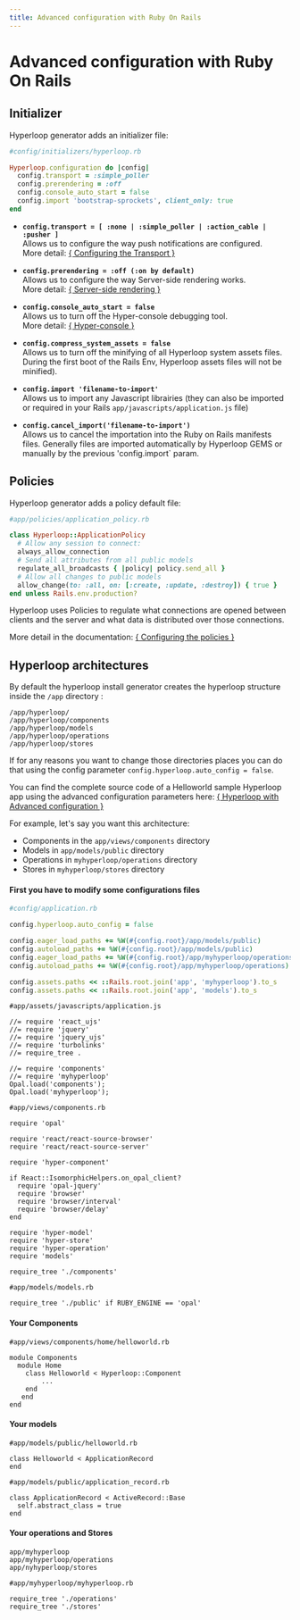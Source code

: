 ```yaml
---
title: Advanced configuration with Ruby On Rails
---
```



# Advanced configuration with Ruby On Rails


## Initializer

Hyperloop generator adds an initializer file:

```ruby
#config/initializers/hyperloop.rb

Hyperloop.configuration do |config|
  config.transport = :simple_poller
  config.prerendering = :off
  config.console_auto_start = false
  config.import 'bootstrap-sprockets', client_only: true
end
```

* **`config.transport = [ :none | :simple_poller | :action_cable | :pusher ]`** <br>Allows us to configure the way push notifications are configured. <br>More detail: [{ Configuring the Transport }](/docs/models/configuring-transport)

* **`config.prerendering = :off (:on by default)`** <br> Allows us to configure the way Server-side rendering works. <br>More detail: [{ Server-side rendering }](/docs/components/serversiderendering)

* **`config.console_auto_start = false`** <br> Allows us to turn off the Hyper-console debugging tool. <br>More detail: [{ Hyper-console }](/tools/hyperconsole/)

* **`config.compress_system_assets = false`** <br> Allows us to turn off the minifying of all Hyperloop system assets files. During the first boot of the Rails Env, Hyperloop assets files will not be minified).

* **`config.import 'filename-to-import'`** <br> Allows us to import any Javascript librairies (they can also be imported or required in your Rails `app/javascripts/application.js` file)

* **`config.cancel_import('filename-to-import')`** <br> Allows us to cancel the importation into the Ruby on Rails manifests files. Generally files are imported automatically by Hyperloop GEMS or manually by the previous 'config.import` param.

## Policies

Hyperloop generator adds a policy default file:

```ruby
#app/policies/application_policy.rb

class Hyperloop::ApplicationPolicy
  # Allow any session to connect:
  always_allow_connection
  # Send all attributes from all public models
  regulate_all_broadcasts { |policy| policy.send_all }
  # Allow all changes to public models
  allow_change(to: :all, on: [:create, :update, :destroy]) { true }
end unless Rails.env.production?
```

Hyperloop uses Policies to regulate what connections are opened between clients and the server and what data is distributed over those connections.

More detail in the documentation: [{ Configuring the policies }](/docs/policies/authorization)


## Hyperloop architectures

By default the hyperloop install generator creates the hyperloop structure inside the `/app` directory :

```
/app/hyperloop/
/app/hyperloop/components
/app/hyperloop/models
/app/hyperloop/operations
/app/hyperloop/stores
```

If for any reasons you want to change those directories places you can do that using the config parameter `config.hyperloop.auto_config = false`.

You can find the complete source code of a Helloworld sample Hyperloop app using the advanced configuration parameters here: [{ Hyperloop with Advanced configuration }](https://github.com/ruby-hyperloop/hyperloop-rails-helloworld-advancedconfig)

For example, let's say you want this architecture:

+ Components in the `app/views/components` directory
+ Models in `app/models/public` directory
+ Operations in `myhyperloop/operations` directory
+ Stores in `myhyperloop/stores` directory

#### First you have to modify some configurations files

```ruby
#config/application.rb

config.hyperloop.auto_config = false

config.eager_load_paths += %W(#{config.root}/app/models/public)
config.autoload_paths += %W(#{config.root}/app/models/public)
config.eager_load_paths += %W(#{config.root}/app/myhyperloop/operations)
config.autoload_paths += %W(#{config.root}/app/myhyperloop/operations)

config.assets.paths << ::Rails.root.join('app', 'myhyperloop').to_s
config.assets.paths << ::Rails.root.join('app', 'models').to_s
```

```
#app/assets/javascripts/application.js

//= require 'react_ujs'
//= require 'jquery'
//= require 'jquery_ujs'
//= require 'turbolinks'
//= require_tree .

//= require 'components'
//= require 'myhyperloop'
Opal.load('components');
Opal.load('myhyperloop');
```

```
#app/views/components.rb

require 'opal'

require 'react/react-source-browser'
require 'react/react-source-server'

require 'hyper-component'

if React::IsomorphicHelpers.on_opal_client?
  require 'opal-jquery'
  require 'browser'
  require 'browser/interval'
  require 'browser/delay'
end

require 'hyper-model'
require 'hyper-store'
require 'hyper-operation'
require 'models'

require_tree './components'

```

```
#app/models/models.rb

require_tree './public' if RUBY_ENGINE == 'opal'
```


#### Your Components


```
#app/views/components/home/helloworld.rb

module Components
  module Home
  	class Helloworld < Hyperloop::Component
  		...
  	end
   end
end
```

#### Your models

```
#app/models/public/helloworld.rb

class Helloworld < ApplicationRecord
end

```

```
#app/models/public/application_record.rb

class ApplicationRecord < ActiveRecord::Base
  self.abstract_class = true
end
```


#### Your operations and Stores

```
app/myhyperloop
app/myhyperloop/operations
app/nyhyperloop/stores
```

```
#app/myhyperloop/myhyperloop.rb

require_tree './operations'
require_tree './stores'
```


